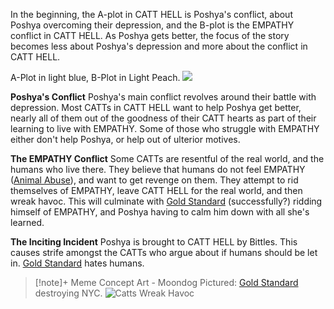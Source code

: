 In the beginning, the A-plot in CATT HELL is Poshya's conflict, about Poshya overcoming their depression, and the B-plot is the EMPATHY conflict in CATT HELL. As Poshya gets better, the focus of the story becomes less about Poshya's depression and more about the conflict in CATT HELL.

A-Plot in light blue, B-Plot in Light Peach.
![](A-Plot%20B-Plot.png)

**Poshya's Conflict**
Poshya's main conflict revolves around their battle with depression. Most CATTs in CATT HELL want to help Poshya get better, nearly all of them out of the goodness of their CATT hearts as part of their learning to live with EMPATHY. Some of those who struggle with EMPATHY either don't help Poshya, or help out of ulterior motives.


**The EMPATHY Conflict**
Some CATTs are resentful of the real world, and the humans who live there. They believe that humans do not feel EMPATHY ([Animal Abuse](Animal%20Abuse.md)), and want to get revenge on them. They attempt to rid themselves of EMPATHY, leave CATT HELL for the real world, and then wreak havoc. This will culminate with [Gold Standard](Gold%20Standard.md) (successfully?) ridding himself of EMPATHY, and Poshya having to calm him down with all she's learned.

**The Inciting Incident**
Poshya is brought to CATT HELL by Bittles. This causes strife amongst the CATTs who argue about if humans should be let in. [Gold Standard](Gold%20Standard.md) hates humans.

>[!note]+ Meme Concept Art - Moondog
> Pictured: [Gold Standard](Gold%20Standard.md) destroying NYC.
>![Catts Wreak Havoc](Catts%20Wreak%20Havoc.png)